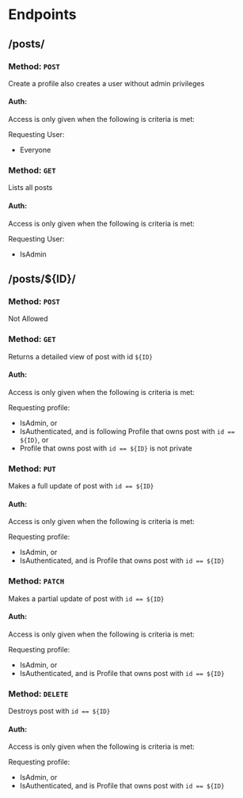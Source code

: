 # Endpoints

## /posts/

### Method: `POST`

Create a profile also creates a user without admin privileges

#### Auth:

Access is only given when the following is criteria is met:

Requesting User:

- Everyone

### Method: `GET`

Lists all posts

#### Auth:

Access is only given when the following is criteria is met:

Requesting User:

- IsAdmin

## /posts/\${ID}/

### Method: `POST`

Not Allowed

### Method: `GET`

Returns a detailed view of post with id `${ID}`

#### Auth:

Access is only given when the following is criteria is met:

Requesting profile:

- IsAdmin, or
- IsAuthenticated, and is following Profile that owns post with `id == ${ID}`, or
- Profile that owns post with `id == ${ID}` is not private

### Method: `PUT`

Makes a full update of post with `id == ${ID}`

#### Auth:

Access is only given when the following is criteria is met:

Requesting profile:

- IsAdmin, or
- IsAuthenticated, and is Profile that owns post with `id == ${ID}`

### Method: `PATCH`

Makes a partial update of post with `id == ${ID}`

#### Auth:

Access is only given when the following is criteria is met:

Requesting profile:

- IsAdmin, or
- IsAuthenticated, and is Profile that owns post with `id == ${ID}`

### Method: `DELETE`

Destroys post with `id == ${ID}`

#### Auth:

Access is only given when the following is criteria is met:

Requesting profile:

- IsAdmin, or
- IsAuthenticated, and is Profile that owns post with `id == ${ID}`
